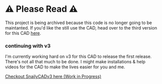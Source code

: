 # ⚠️ Please Read ⚠️

This project is being archived because this code is no longer going to be maintanted. If you'd like the still use the CAD, head over to the third version for this CAD [here](https://github.com/Dev-CasperTheGhost/snaily-cadv3).

### continuing with v3

I'm currently working hard on v3 for this CAD to release the first release. There's not all that much to be done. I might make installations & help videos for the CAD to make the lives easier for you and me.

[Checkout SnailyCADv3 here (Work in Progress)](https://github.com/Dev-CasperTheGhost/snaily-cadv3)
